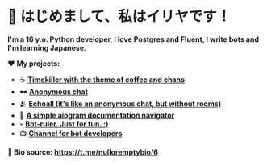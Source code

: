 # 👋 はじめまして、私はイリヤです！

**I'm a 16 y.o. Python developer, I love Postgres and Fluent, I write bots and I'm learning Japanese.**

**❤️ My projects:**
- ☕️ [**Timekiller with the theme of coffee and chans**](https://t.me/kohimeka_bot)
- 🕶 [**Anonymous chat**](https://t.me/tokumei_chatto_bot)
- 🫂 [**Echoall (it's like an anonymous chat, but without rooms)**](https://t.me/kohiechoallbot)
- 📖 [**A simple aiogram documentation navigator**](https://t.me/aiodocbot)
- 💀 [**Bot-ruler. Just for fun. :)**](http://t.me/buhoivodiybot)
- 📺 [**Channel for bot developers**](https://t.me/aiogram_hent)

**🔗 Bio source: https://t.me/nulloremptybio/6**
